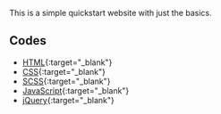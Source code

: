 This is a simple quickstart website with just the basics.

## Codes

- [HTML](https://htmlreference.io/){:target="_blank"}
- [CSS](https://cssreference.io/){:target="_blank"}
- [SCSS](https://sass-lang.com/){:target="_blank"}
- [JavaScript](https://www.w3schools.com/js/){:target="_blank"}
- [jQuery](https://www.w3schools.com/jquery/){:target="_blank"}
